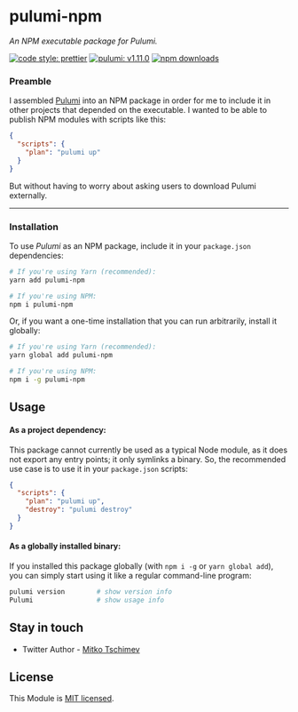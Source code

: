 # pulumi-npm

_An NPM executable package for Pulumi._

[![code style: prettier](https://img.shields.io/badge/code_style-prettier-ff69b4.svg)](https://github.com/prettier/prettier) [![pulumi: v1.11.0](https://img.shields.io/badge/pulumi-v1.11.0-371a47.svg)](https://www.pulumi.com) [![npm downloads](https://img.shields.io/npm/dm/@dev-thought/pulumi-npm.svg?maxAge=3600)](https://www.npmjs.com/package/@dev-thought/pulumi-npm)

### Preamble

I assembled [Pulumi](https://pulumi.com) into an NPM package in order for me to include it in other projects that depended on the executable. I wanted to be able to publish NPM modules with scripts like this:

```json
{
  "scripts": {
    "plan": "pulumi up"
  }
}
```

But without having to worry about asking users to download Pulumi externally.

---

### Installation

To use _Pulumi_ as an NPM package, include it in your `package.json` dependencies:

```bash
# If you're using Yarn (recommended):
yarn add pulumi-npm

# If you're using NPM:
npm i pulumi-npm
```

Or, if you want a one-time installation that you can run arbitrarily, install it globally:

```bash
# If you're using Yarn (recommended):
yarn global add pulumi-npm

# If you're using NPM:
npm i -g pulumi-npm
```

## Usage

#### As a project dependency:

This package cannot currently be used as a typical Node module, as it does not export any entry points; it only symlinks a binary. So, the recommended use case is to use it in your `package.json` scripts:

```json
{
  "scripts": {
    "plan": "pulumi up",
    "destroy": "pulumi destroy"
  }
}
```

#### As a globally installed binary:

If you installed this package globally (with `npm i -g` or `yarn global add`), you can simply start using it like a regular command-line program:

```bash
pulumi version        # show version info
Pulumi                # show usage info
```

## Stay in touch

- Twitter Author - [Mitko Tschimev](https://twitter.com/MTschimev)

## License

This Module is [MIT licensed](LICENSE).
